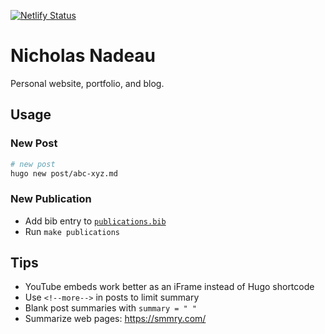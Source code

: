[![Netlify Status](https://api.netlify.com/api/v1/badges/96cf62a7-5c7d-4610-b84f-de0afc34773c/deploy-status)](https://app.netlify.com/sites/competent-panini-00973b/deploys)

# Nicholas Nadeau

Personal website, portfolio, and blog.

## Usage

### New Post

```bash
# new post
hugo new post/abc-xyz.md
```

### New Publication

- Add bib entry to [`publications.bib`](publications.bib)
- Run `make publications`

## Tips

- YouTube embeds work better as an iFrame instead of Hugo shortcode
- Use `<!--more-->` in posts to limit summary
- Blank post summaries with `summary = " "`
- Summarize web pages: https://smmry.com/
